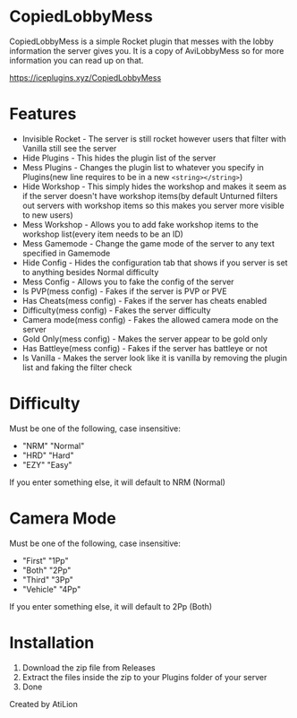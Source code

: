 # CopiedLobbyMess
CopiedLobbyMess is a simple Rocket plugin that messes with the lobby information the server gives you. It is a copy of AviLobbyMess so for more information you can read up on that.

https://iceplugins.xyz/CopiedLobbyMess

# Features

 - Invisible Rocket - The server is still rocket however users that filter with Vanilla still see the server
 - Hide Plugins - This hides the plugin list of the server
 - Mess Plugins - Changes the plugin list to whatever you specify in Plugins(new line requires to be in a new `<string></string>`)
 - Hide Workshop - This simply hides the workshop and makes it seem as if the server doesn't have workshop items(by default Unturned filters out servers with workshop items so this makes you server more visible to new users)
 - Mess Workshop - Allows you to add fake workshop items to the workshop list(every item needs to be an ID)
 - Mess Gamemode - Change the game mode of the server to any text specified in Gamemode
 - Hide Config - Hides the configuration tab that shows if you server is set to anything besides Normal difficulty
 - Mess Config - Allows you to fake the config of the server
 - Is PVP(mess config) - Fakes if the server is PVP or PVE
 - Has Cheats(mess config) - Fakes if the server has cheats enabled
 - Difficulty(mess config) - Fakes the server difficulty
 - Camera mode(mess config) - Fakes the allowed camera mode on the server
 - Gold Only(mess config) - Makes the server appear to be gold only
 - Has Battleye(mess config) - Fakes if the server has battleye or not
 - Is Vanilla - Makes the server look like it is vanilla by removing the plugin list and faking the filter check

# Difficulty

Must be one of the following, case insensitive:

- "NRM" "Normal"
- "HRD" "Hard"
- "EZY" "Easy"

If you enter something else, it will default to NRM (Normal)


# Camera Mode

Must be one of the following, case insensitive:

- "First" "1Pp"
- "Both" "2Pp"
- "Third" "3Pp"
- "Vehicle" "4Pp"

If you enter something else, it will default to 2Pp (Both)

# Installation

 1. Download the zip file from Releases
 2. Extract the files inside the zip to your Plugins folder of your server
 3. Done

Created by AtiLion
